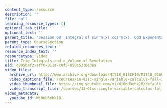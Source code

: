 ```yaml
---
content_type: resource
description: ''
file: null
learning_resource_types: []
optional_tab_title: ''
optional_text: ''
parent_title: 'Session 68: Integral of sin^n(x) cos^m(x), Odd Exponents'
parent_type: CourseSection
related_resources_text: ''
resource_index_text: ''
resourcetype: Video
title: Trig Integrals and a Volume of Revolution
uid: c095baf2-aff0-011a-c8f5-050c53c0e3ea
video_files:
  archive_url: http://www.archive.org/download/MIT18_01SCF10/MIT18_01SCF10Rec_51_300k.mp4
  video_captions_file: /courses/18-01sc-single-variable-calculus-fall-2010/1c18af335adc542e9177de8908eaff1b_Wj0oH3ehk18.vtt
  video_thumbnail_file: https://img.youtube.com/vi/Wj0oH3ehk18/default.jpg
  video_transcript_file: /courses/18-01sc-single-variable-calculus-fall-2010/49d1a497fdf812280902a965c316d2be_Wj0oH3ehk18.pdf
video_metadata:
  youtube_id: Wj0oH3ehk18
---
```

